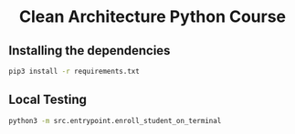 <h1 align="center">Clean Architecture Python Course</h1>

## Installing the dependencies
``` bash
pip3 install -r requirements.txt
```

## Local Testing
``` bash
python3 -m src.entrypoint.enroll_student_on_terminal
```
